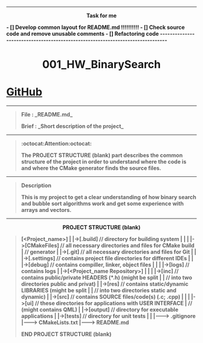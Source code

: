 -------------------------------------------------------------------------------
<p align = center><b>Task for me<b></p>
- [] Develop common layout for README.md !!!!!!!!!!
- [] Check source code and remove unusable comments
- [] Refactoring code
-------------------------------------------------------------------------------

# <p align = center><b>001_HW_BinarySearch<b></p>
# [GitHub](https://github.com/yoricsv/001_HW_BinarySearch)

-------------------------------------------------------------------------------
> <p><b>File</b>          : _README.md_</br></p>
> <p><b>Brief</b>         : _Short description of the project_</p>
-------------------------------------------------------------------------------
> :octocat:**Attention**:octocat:
> 
> The **PROJECT STRUCTURE (blank)** part describes the common structure of the
> project in order to understand where the code is and where the CMake 
> generator finds the source files.
-------------------------------------------------------------------------------
> **Description**
> 
> This is my project to get a clear understanding of how binary search and 
> bubble sort algorithms work and get some experience with arrays and vectors.
-------------------------------------------------------------------------------

**<p align=center>PROJECT STRUCTURE (blank)</p>**

> [<Project_name>]
>  |
>  |->[.build]           // directory for building system
>  |   |
>  |   |->[CMakeFiles]   // all necessary directories and files for CMake build 
>  |                     // generator
>  |
>  |->[.git]             // all necessary directories and files for Git
>  |
>  |
>  |->[.settings]        // contains project file directories for different IDEs
>  |
>  |
>  |->[debug]            // contains compiller, linker, object files
>  |   |
>  |   |->[logs]         // contains logs
>  |
>  |->[<Project_name Repository>]
>  |   |
>  |   |->[inc]          // contains public/private HEADERS (*.h) (might be split
>  |   |                 // into two directories public and privat)
>  |   |->[res]          // contains static/dynamic LIBRARIES     (might be split
>  |   |                 // into two directories static and dynamic)
>  |   |->[src]          // contains SOURCE files/code(s)   (.с; .cpp)
>  |   |
>  |   |->[ui]           // these directories for applications with USER INTERFACE
>  |                     // (might contains QML)
>  |
>  |->[output]           // directory for executable applications
>  |
>  |->[tests]            // directory for unit tests
>  |
>  |
>  |---> .gitignore
>  |---> CMakeLists.txt
>  |---> README.md
**<p anign=center>END PROJECT STRUCTURE (blank)</p>** 
  